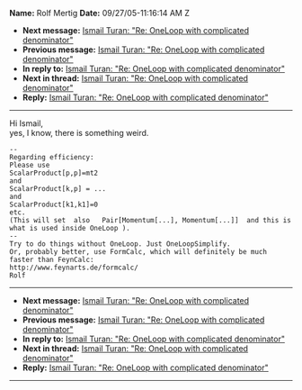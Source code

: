 **Name:** Rolf Mertig
**Date:** 09/27/05-11:16:14 AM Z

  - **Next message:** [Ismail Turan: "Re: OneLoop with complicated
    denominator"](0315.html)
  - **Previous message:** [Ismail Turan: "Re: OneLoop with complicated
    denominator"](0313.html)
  - **In reply to:** [Ismail Turan: "Re: OneLoop with complicated
    denominator"](0313.html)
  - **Next in thread:** [Ismail Turan: "Re: OneLoop with complicated
    denominator"](0315.html)
  - **Reply:** [Ismail Turan: "Re: OneLoop with complicated
    denominator"](0315.html)

-----

Hi Ismail,  
yes, I know, there is something weird.  

    -- 
    Regarding efficiency:
    Please use
    ScalarProduct[p,p]=mt2
    and
    ScalarProduct[k,p] = ...
    and
    ScalarProduct[k1,k1]=0
    etc.
    (This will set  also   Pair[Momentum[...], Momentum[...]]  and this is what is used inside OneLoop ).
    -- 
    Try to do things without OneLoop. Just OneLoopSimplify.
    Or, probably better, use FormCalc, which will definitely be much faster than FeynCalc:
    http://www.feynarts.de/formcalc/
    Rolf

-----

  - **Next message:** [Ismail Turan: "Re: OneLoop with complicated
    denominator"](0315.html)
  - **Previous message:** [Ismail Turan: "Re: OneLoop with complicated
    denominator"](0313.html)
  - **In reply to:** [Ismail Turan: "Re: OneLoop with complicated
    denominator"](0313.html)
  - **Next in thread:** [Ismail Turan: "Re: OneLoop with complicated
    denominator"](0315.html)
  - **Reply:** [Ismail Turan: "Re: OneLoop with complicated
    denominator"](0315.html)

-----

